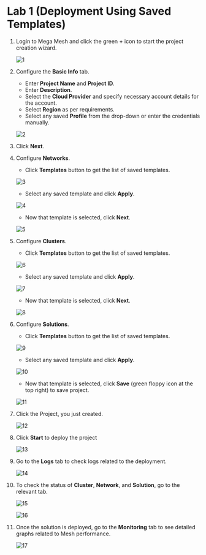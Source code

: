 # Lab 1 (Deployment Using Saved Templates)

1. Login to Mega Mesh and click the green **+** icon to start the project creation wizard. 

   ![1](imgs/1.jpg)

2. Configure the **Basic Info** tab.

   - Enter **Project Name** and **Project ID**.
   - Enter **Description**.
   - Select the **Cloud Provider** and specify necessary account details for the account.
   - Select **Region** as per requirements.
   - Select any saved **Profile** from the drop-down or enter the credentials manually. 

   ![2](imgs/2.jpg)

3. Click **Next**.

4. Configure **Networks**.

   - Click **Templates** button to get the list of saved templates.

   ![3](imgs/3.jpg)

   - Select any saved template and click **Apply**.

   ![4](imgs/4.jpg)

   - Now that template is selected, click **Next**.

   ![5](imgs/5.jpg)

5. Configure **Clusters**.

   - Click **Templates** button to get the list of saved templates.

   ![6](imgs/6.jpg)

   - Select any saved template and click **Apply**.

   ![7](imgs/7.jpg)

   - Now that template is selected, click **Next**.

   ![8](imgs/8.jpg)

6. Configure **Solutions**.

   - Click **Templates** button to get the list of saved templates.

   ![9](imgs/9.jpg)

   - Select any saved template and click **Apply**.

   ![10](imgs/10.jpg)

   - Now that template is selected, click **Save** (green floppy icon at the top right) to save project.

   ![11](imgs/11.jpg)

7. Click the Project, you just created. 

   ![12](imgs/12.jpg)

8. Click **Start** to deploy the project

   ![13](imgs/13.jpg)

9. Go to the **Logs** tab to check logs related to the deployment.

   ![14](imgs/14.jpg)

10. To check the status of **Cluster**, **Network**, and **Solution**, go to the relevant tab.

    ![15](imgs/15.jpg)

    ![16](imgs/16.jpg)

11. Once the solution is deployed, go to the **Monitoring** tab to see detailed graphs related to Mesh performance.

    ![17](imgs/17.jpg)
